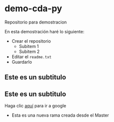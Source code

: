 # demo-cda-py
Repositorio para demostracion

En esta demostración haré lo siguiente:
* Crear el repositorio
  - Subitem 1
  - Subitem 2
* Editar el `readme.txt`
* Guardarlo

## Este es un subtitulo

## Este es un subtitulo

Haga clic [aquí](www.google.com) para ir a google

* Esta es una nueva rama creada desde el Master